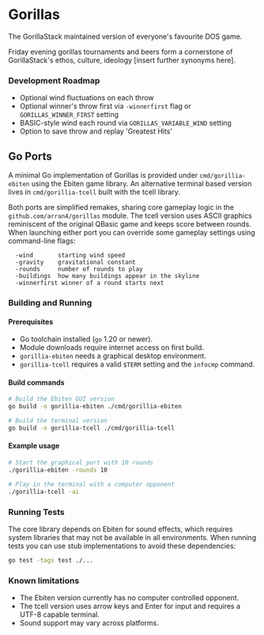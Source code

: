 # Gorillas

The GorillaStack maintained version of everyone's favourite DOS game.

Friday evening gorillas tournaments and beers form a cornerstone of GorillaStack's ethos, culture, ideology [insert further synonyms here].

### Development Roadmap

* Optional wind fluctuations on each throw
* Optional winner's throw first via `-winnerfirst` flag or `GORILLAS_WINNER_FIRST` setting
* BASIC-style wind each round via `GORILLAS_VARIABLE_WIND` setting
* Option to save throw and replay 'Greatest Hits'


## Go Ports

A minimal Go implementation of Gorillas is provided under `cmd/gorillia-ebiten` using the Ebiten game library. An alternative terminal based version lives in `cmd/gorillia-tcell` built with the tcell library.

Both ports are simplified remakes, sharing core gameplay logic in the
`github.com/arran4/gorillas` module. The tcell version uses ASCII graphics
reminiscent of the original QBasic game and keeps score between rounds.
When launching either port you can override some gameplay settings using
command-line flags:

```
  -wind       starting wind speed
  -gravity    gravitational constant
  -rounds     number of rounds to play
  -buildings  how many buildings appear in the skyline
  -winnerfirst winner of a round starts next
```

### Building and Running

#### Prerequisites

- Go toolchain installed (`go` 1.20 or newer).
- Module downloads require internet access on first build.
- `gorillia-ebiten` needs a graphical desktop environment.
- `gorillia-tcell` requires a valid `$TERM` setting and the `infocmp` command.

#### Build commands

```bash
# Build the Ebiten GUI version
go build -o gorillia-ebiten ./cmd/gorillia-ebiten

# Build the terminal version
go build -o gorillia-tcell ./cmd/gorillia-tcell
```

#### Example usage

```bash
# Start the graphical port with 10 rounds
./gorillia-ebiten -rounds 10

# Play in the terminal with a computer opponent
./gorillia-tcell -ai
```

### Running Tests

The core library depends on Ebiten for sound effects, which requires system
libraries that may not be available in all environments. When running tests you
can use stub implementations to avoid these dependencies:

```bash
go test -tags test ./...
```

### Known limitations

- The Ebiten version currently has no computer controlled opponent.
- The tcell version uses arrow keys and Enter for input and requires a UTF-8 capable terminal.
- Sound support may vary across platforms.

